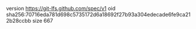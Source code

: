 version https://git-lfs.github.com/spec/v1
oid sha256:70716eda781d698c5735172d6a18692f27b93a304edecade6fe9ca212b28ccbb
size 667
